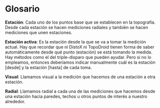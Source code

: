 

# Glosario
**Estación**: <span id="fnEstacion"/>Cada uno de los puntos base que se establecen en la topografía. Desde cada estación se hacen mediciones radiales y también se hacen mediciones que unen estaciones.

**Estación activa**: <span id="fnEstacionActiva"/>Es la estación desde la que se va a tomar la medición actual. Hay que recordar que ni DistoX ni TopoDroid tienen forma de saber automáticamente desde qué punto (estación) se está tomando la medida. Hay métodos como el del triple-disparo que pueden ayudar. Pero si no lo empleamos, entonces deberíamos indicar manualmente cuál es la estación [desde] y la estación [hasta] de cada toma.

**Visual**: <span id="fnVisual"/>Llamamos visual a la medición que hacemos de una estación a otra estación.

**Radial**: <span id="fnRadial"/>Llamamos radial a cada una de las mediciones que hacemos desde una estación hacia paredes, techos u otros puntos de interés a nuestro alrededor.

